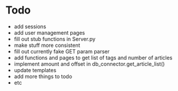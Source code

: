 # Todo
* add sessions
* add user management pages
* fill out stub functions in Server.py
* make stuff more consistent
* fill out currently fake GET param parser
* add functions and pages to get list of tags and number of articles
* implement amount and offset in db_connector.get_article_list()
* update templates
* add more things to todo
* etc
